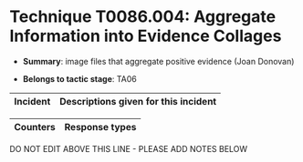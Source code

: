 # Technique T0086.004: Aggregate Information into Evidence Collages

* **Summary**: image files that aggregate positive evidence (Joan Donovan)

* **Belongs to tactic stage**: TA06


| Incident | Descriptions given for this incident |
| -------- | -------------------- |



| Counters | Response types |
| -------- | -------------- |


DO NOT EDIT ABOVE THIS LINE - PLEASE ADD NOTES BELOW